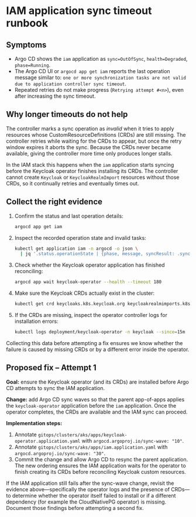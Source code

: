 # IAM application sync timeout runbook

## Symptoms

* Argo CD shows the `iam` application as `sync=OutOfSync`, `health=Degraded`, `phase=Running`.
* The Argo CD UI or `argocd app get iam` reports the last operation message similar to:
  `one or more synchronization tasks are not valid due to application controller sync timeout`.
* Repeated retries do not make progress (`Retrying attempt #<n>`), even after increasing the sync timeout.

## Why longer timeouts do not help

The controller marks a sync operation as *invalid* when it tries to apply resources whose CustomResourceDefinitions (CRDs)
are still missing. The controller retries while waiting for the CRDs to appear, but once the retry window expires it
aborts the sync. Because the CRDs never became available, giving the controller more time only produces longer stalls.

In the IAM stack this happens when the `iam` application starts syncing before the Keycloak operator finishes installing
its CRDs. The controller cannot create `Keycloak` or `KeycloakRealmImport` resources without those CRDs, so it continually
retries and eventually times out.

## Collect the right evidence

1. Confirm the status and last operation details:
   ```bash
   argocd app get iam
   ```
2. Inspect the recorded operation state and invalid tasks:
   ```bash
   kubectl get application iam -n argocd -o json \
     | jq '.status.operationState | {phase, message, syncResult: .syncResult.resources[]? | select(.status == "OutOfSync")}'
   ```
3. Check whether the Keycloak operator application has finished reconciling:
   ```bash
   argocd app wait keycloak-operator --health --timeout 180
   ```
4. Make sure the Keycloak CRDs actually exist in the cluster:
   ```bash
   kubectl get crd keycloaks.k8s.keycloak.org keycloakrealmimports.k8s.keycloak.org
   ```
5. If the CRDs are missing, inspect the operator controller logs for installation errors:
   ```bash
   kubectl logs deployment/keycloak-operator -n keycloak --since=15m
   ```

Collecting this data before attempting a fix ensures we know whether the failure is caused by missing CRDs or by a different
error inside the operator.

## Proposed fix – Attempt 1

**Goal:** ensure the Keycloak operator (and its CRDs) are installed before Argo CD attempts to sync the IAM application.

**Change:** add Argo CD sync waves so that the parent app-of-apps applies the `keycloak-operator` application before the
`iam` application. Once the operator completes, the CRDs are available and the IAM sync can proceed.

**Implementation steps:**

1. Annotate `gitops/clusters/aks/apps/keycloak-operator.application.yaml` with `argocd.argoproj.io/sync-wave: "10"`.
2. Annotate `gitops/clusters/aks/apps/iam.application.yaml` with `argocd.argoproj.io/sync-wave: "30"`.
3. Commit the change and allow Argo CD to resync the parent application. The new ordering ensures the IAM application waits
   for the operator to finish creating its CRDs before reconciling Keycloak custom resources.

If the IAM application still fails after the sync-wave change, revisit the evidence above—specifically the operator logs and
the presence of CRDs—to determine whether the operator itself failed to install or if a different dependency (for example the
CloudNativePG operator) is missing. Document those findings before attempting a second fix.
